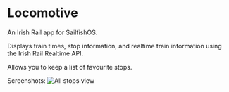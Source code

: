 # Locomotive

An Irish Rail app for SailfishOS.

Displays train times, stop information, and realtime train information using the Irish Rail Realtime API.

Allows you to keep a list of favourite stops.


Screenshots:
![All stops view](/../screenshots/screenshots/to/all_stops.jpg?raw=true "View of all stops")
